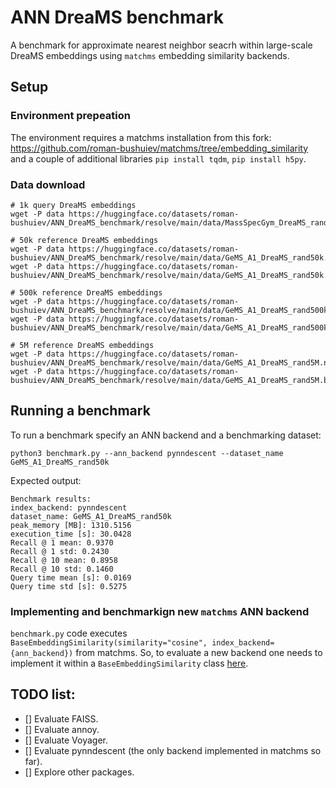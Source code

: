# ANN DreaMS benchmark

A benchmark for approximate nearest neighbor seacrh within large-scale DreaMS embeddings using `matchms` embedding similarity backends.

## Setup

### Environment prepeation

The environment requires a matchms installation from this fork: https://github.com/roman-bushuiev/matchms/tree/embedding_similarity and a couple of additional libraries `pip install tqdm`, `pip install h5py`.

### Data download

```
# 1k query DreaMS embeddings
wget -P data https://huggingface.co/datasets/roman-bushuiev/ANN_DreaMS_benchmark/resolve/main/data/MassSpecGym_DreaMS_rand1k.npy

# 50k reference DreaMS embeddings
wget -P data https://huggingface.co/datasets/roman-bushuiev/ANN_DreaMS_benchmark/resolve/main/data/GeMS_A1_DreaMS_rand50k.npy
wget -P data https://huggingface.co/datasets/roman-bushuiev/ANN_DreaMS_benchmark/resolve/main/data/GeMS_A1_DreaMS_rand50k.benchmark.npy

# 500k reference DreaMS embeddings
wget -P data https://huggingface.co/datasets/roman-bushuiev/ANN_DreaMS_benchmark/resolve/main/data/GeMS_A1_DreaMS_rand500k.npy
wget -P data https://huggingface.co/datasets/roman-bushuiev/ANN_DreaMS_benchmark/resolve/main/data/GeMS_A1_DreaMS_rand500k.benchmark.npy

# 5M reference DreaMS embeddings
wget -P data https://huggingface.co/datasets/roman-bushuiev/ANN_DreaMS_benchmark/resolve/main/data/GeMS_A1_DreaMS_rand5M.npy
wget -P data https://huggingface.co/datasets/roman-bushuiev/ANN_DreaMS_benchmark/resolve/main/data/GeMS_A1_DreaMS_rand5M.benchmark.npy
```

## Running a benchmark

To run a benchmark specify an ANN backend and a benchmarking dataset:

```python3
python3 benchmark.py --ann_backend pynndescent --dataset_name GeMS_A1_DreaMS_rand50k
```

Expected output:

```
Benchmark results:
index_backend: pynndescent
dataset_name: GeMS_A1_DreaMS_rand50k
peak_memory [MB]: 1310.5156
execution_time [s]: 30.0428
Recall @ 1 mean: 0.9370
Recall @ 1 std: 0.2430
Recall @ 10 mean: 0.8958
Recall @ 10 std: 0.1460
Query time mean [s]: 0.0169
Query time std [s]: 0.5275
```

### Implementing and benchmarkign new `matchms` ANN backend

`benchmark.py` code executes `BaseEmbeddingSimilarity(similarity="cosine", index_backend={ann_backend})` from matchms.
So, to evaluate a new backend one needs to implement it within a `BaseEmbeddingSimilarity` class [here](https://github.com/roman-bushuiev/matchms/blob/cb125728aa1580c49eff060a8da93fedd4426d12/matchms/similarity/BaseEmbeddingSimilarity.py#L113).

## TODO list:
- [] Evaluate FAISS.
- [] Evaluate annoy.
- [] Evaluate Voyager.
- [] Evaluate pynndescent (the only backend implemented in matchms so far).
- [] Explore other packages.
